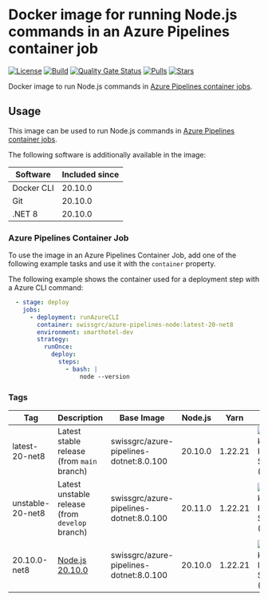 # Docker image for running Node.js commands in an Azure Pipelines container job

<!-- markdownlint-disable MD013 -->
[![License](https://img.shields.io/badge/license-MIT-blue.svg?style=flat-square)](https://github.com/swissgrc/docker-azure-pipelines-node20-net8/blob/main/LICENSE) [![Build](https://img.shields.io/github/actions/workflow/status/swissgrc/docker-azure-pipelines-node20-net8/publish.yml?branch=develop&style=flat-square)](https://github.com/swissgrc/docker-azure-pipelines-node20-net8/actions/workflows/publish.yml) [![Quality Gate Status](https://sonarcloud.io/api/project_badges/measure?project=swissgrc_docker-azure-pipelines-node20-net8&metric=alert_status)](https://sonarcloud.io/summary/new_code?id=swissgrc_docker-azure-pipelines-node20-net8) [![Pulls](https://img.shields.io/docker/pulls/swissgrc/azure-pipelines-node.svg?style=flat-square)](https://hub.docker.com/r/swissgrc/azure-pipelines-node) [![Stars](https://img.shields.io/docker/stars/swissgrc/azure-pipelines-node.svg?style=flat-square)](https://hub.docker.com/r/swissgrc/azure-pipelines-node)
<!-- markdownlint-restore -->

Docker image to run Node.js commands in [Azure Pipelines container jobs].

## Usage

This image can be used to run Node.js commands in [Azure Pipelines container jobs].

The following software is additionally available in the image:

| Software   | Included since |
|------------|----------------|
| Docker CLI | 20.10.0        |
| Git        | 20.10.0        |
| .NET 8     | 20.10.0        |

### Azure Pipelines Container Job

To use the image in an Azure Pipelines Container Job, add one of the following example tasks and use it with the `container` property.

The following example shows the container used for a deployment step with a Azure CLI command:

```yaml
  - stage: deploy
    jobs:
      - deployment: runAzureCLI
        container: swissgrc/azure-pipelines-node:latest-20-net8
        environment: smarthotel-dev
        strategy:
          runOnce:
            deploy:
              steps:
                - bash: |
                    node --version
```

### Tags

| Tag              | Description                                                                                         | Base Image                                | Node.js | Yarn    | Size                                                                                                                                  |
|------------------|-----------------------------------------------------------------------------------------------------|-------------------------------------------|---------|---------|---------------------------------------------------------------------------------------------------------------------------------------|
| latest-20-net8   | Latest stable release (from `main` branch)                                                          | swissgrc/azure-pipelines-dotnet:8.0.100   | 20.10.0 | 1.22.21 | ![Docker Image Size (tag)](https://img.shields.io/docker/image-size/swissgrc/azure-pipelines-node/latest-20-net8?style=flat-square)   |
| unstable-20-net8 | Latest unstable release (from `develop` branch)                                                     | swissgrc/azure-pipelines-dotnet:8.0.100   | 20.11.0 | 1.22.21 | ![Docker Image Size (tag)](https://img.shields.io/docker/image-size/swissgrc/azure-pipelines-node/unstable-20-net8?style=flat-square) |
| 20.10.0-net8     | [Node.js 20.10.0](https://github.com/nodejs/node/blob/main/doc/changelogs/CHANGELOG_V20.md#20.10.0) | swissgrc/azure-pipelines-dotnet:8.0.100   | 20.10.0 | 1.22.21 | ![Docker Image Size (tag)](https://img.shields.io/docker/image-size/swissgrc/azure-pipelines-node/20.10.0-net8?style=flat-square)     |

[Azure Pipelines container jobs]: https://docs.microsoft.com/en-us/azure/devops/pipelines/process/container-phases
